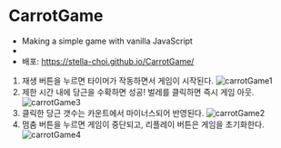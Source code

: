 # CarrotGame
 * Making a simple game with vanilla JavaScript
 * 
 * 배포: https://stella-choi.github.io/CarrotGame/

1. 재생 버튼을 누르면 타이머가 작동하면서 게임이 시작된다.
![carrotGame1](https://user-images.githubusercontent.com/111262557/189792090-79d4bc1b-ad2e-46fb-888d-26ac874690f5.png)
2. 제한 시간 내에 당근을 수확하면 성공! 벌레를 클릭하면 즉시 게임 아웃.
![carrotGame3](https://user-images.githubusercontent.com/111262557/189792104-17d09e66-9d58-4986-aae3-9ada40d64e27.png)
3. 클릭한 당근 갯수는 카운트에서 마이너스되어 반영된다.
![carrotGame2](https://user-images.githubusercontent.com/111262557/189792097-c7272389-6f76-47a1-bba8-f8551180e864.png)
4. 멈춤 버튼을 누르면 게임이 중단되고, 리플레이 버튼은 게임을 초기화한다.
![carrotGame4](https://user-images.githubusercontent.com/111262557/189792117-0cc4b7f4-7dbc-4bb7-8487-5ec771bb6585.png)
